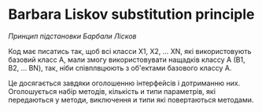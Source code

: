 # Barbara Liskov substitution principle
_Принцип підстановки Барбали Лісков_

Код має писатись так, щоб всі класси Х1, Х2, ... ХN, які використовують базовий класс А, мали змогу використовувати 
нащадків классу А (В1, В2, ... ВN), так, ніби співплвцюють з об'ектами базового классу А.

Це досягається завдяки оголошенню інтерфейсів і дотриманню них. Оголошується набір методів, кількість и типи параметрів,
які передаються у методи, виключення и типи які повертаються методами.
 